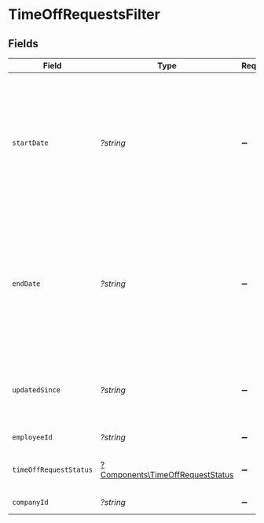 # TimeOffRequestsFilter


## Fields

| Field                                                                                                                                    | Type                                                                                                                                     | Required                                                                                                                                 | Description                                                                                                                              | Example                                                                                                                                  |
| ---------------------------------------------------------------------------------------------------------------------------------------- | ---------------------------------------------------------------------------------------------------------------------------------------- | ---------------------------------------------------------------------------------------------------------------------------------------- | ---------------------------------------------------------------------------------------------------------------------------------------- | ---------------------------------------------------------------------------------------------------------------------------------------- |
| `startDate`                                                                                                                              | *?string*                                                                                                                                | :heavy_minus_sign:                                                                                                                       | Start date of the date range to filter time off requests. When used with end_date, filters for requests within the specified date range. | 2022-04-08                                                                                                                               |
| `endDate`                                                                                                                                | *?string*                                                                                                                                | :heavy_minus_sign:                                                                                                                       | End date of the date range to filter time off requests. When used with start_date, filters for requests within the specified date range. | 2022-04-21                                                                                                                               |
| `updatedSince`                                                                                                                           | *?string*                                                                                                                                | :heavy_minus_sign:                                                                                                                       | Minimum date the time off request was last created or modified                                                                           | 2020-09-30T07:43:32.000Z                                                                                                                 |
| `employeeId`                                                                                                                             | *?string*                                                                                                                                | :heavy_minus_sign:                                                                                                                       | Employee ID                                                                                                                              | 1234                                                                                                                                     |
| `timeOffRequestStatus`                                                                                                                   | [?Components\TimeOffRequestStatus](../../Models/Components/TimeOffRequestStatus.md)                                                      | :heavy_minus_sign:                                                                                                                       | Time off request status to filter on                                                                                                     | requested                                                                                                                                |
| `companyId`                                                                                                                              | *?string*                                                                                                                                | :heavy_minus_sign:                                                                                                                       | Company ID                                                                                                                               | 1234                                                                                                                                     |